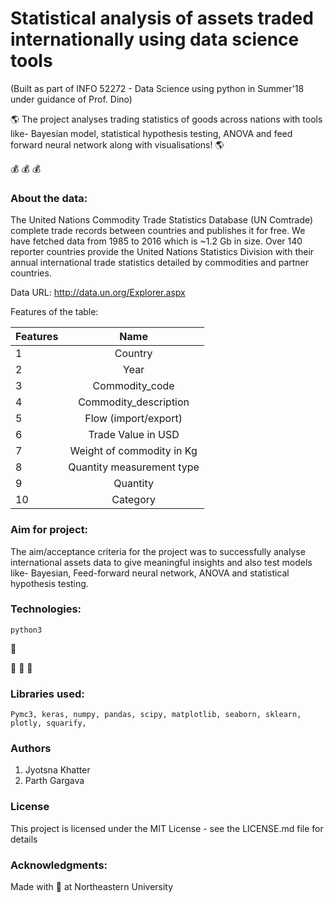  # Statistical analysis of assets traded internationally using data science tools


 (Built as part of INFO 52272 - Data Science using python in Summer'18 under guidance of Prof. Dino)
 
 
:earth_americas:   The project analyses trading statistics of goods across nations with tools like- Bayesian model, statistical hypothesis testing, ANOVA and feed forward neural network along with visualisations! :earth_americas:
 
 
 :moneybag:  :moneybag:  :moneybag:

### About the data:

The United Nations Commodity Trade Statistics Database (UN Comtrade) complete trade records between countries and publishes it for free. We have fetched data from 1985 to 2016 which is ~1.2 Gb in size. Over 140 reporter countries provide the United Nations Statistics Division with their annual international trade statistics detailed by commodities and partner countries.

Data URL:  http://data.un.org/Explorer.aspx

Features of the table:

| Features      | Name           |
| ------------- |:-------------:|
| 1      | Country |
| 2      | Year      |
| 3 | Commodity_code      |
| 4 | Commodity_description      |
| 5 | Flow (import/export)      |
| 6 | Trade Value in USD      |
| 7 | Weight of commodity in Kg      |
| 8 | Quantity measurement type      |
| 9 | Quantity      |
| 10 | Category      |

### Aim for project:
 
The aim/acceptance criteria for the project was to successfully analyse international assets data to give meaningful insights and also test models like- Bayesian, Feed-forward neural network, ANOVA and statistical hypothesis testing.

### Technologies:
```
python3 
```
:snake:


:star2: :star2: :star2:
### Libraries used:
```
Pymc3, keras, numpy, pandas, scipy, matplotlib, seaborn, sklearn, plotly, squarify, 
```

### Authors

1. Jyotsna Khatter
2. Parth Gargava

### License

This project is licensed under the MIT License - see the LICENSE.md file for details

### Acknowledgments:

Made with &#x1F34E; at Northeastern University


